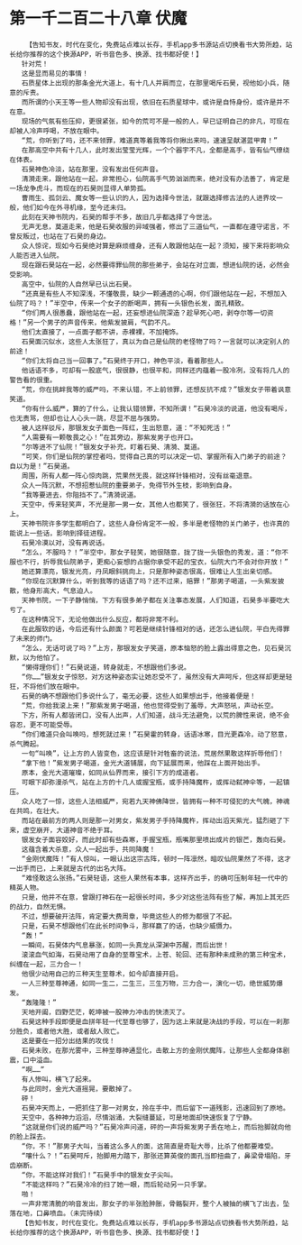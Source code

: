 # 第一千二百二十八章 伏魔
        【告知书友，时代在变化，免费站点难以长存，手机app多书源站点切换看书大势所趋，站长给你推荐的这个换源APP，听书音色多、换源、找书都好使！】
       针对荒！
       这是显而易见的事情！
       石质星体上出现的那条金光大道上，有十几人并肩而立，在那里喝斥石昊，视他如小兵，随意的斥责。
       而所谓的小天王等一些人物却没有出现，依旧在石质星球中，或许是自恃身份，或许是并不在意。
       现场的气氛有些压抑，更很紧张，如今的荒可不是一般的人，早已证明自己的非凡，可现在却被人冷声呼喝，不放在眼中。
       “荒，你听到了吗，还不来领罪，难道真等着我等将你揪出来吗，速速呈献湛蓝甲胄！”
       在那高空中共有十几人，此时发出莹莹光辉，一个个器宇不凡，全都是高手，皆有仙气缭绕在体表。
       石昊神色冷淡，站在那里，没有发出任何声音。
       清漪走来，跟他站在一起，非常担心，仙院高手气势汹汹而来，绝对没有办法善了，肯定是一场龙争虎斗，而现在的石昊则显得人单势孤。
       曹雨生、孤剑云、魔女等一些认识的人，因为选择今世法，就跟选择修古法的人进界坟一般，他们如今在外寻机缘，至今还未归。
       此刻在天神书院内，石昊的帮手不多，故旧几乎都选择了今世法。
       无声无息，莫道走来，他是石昊收服的异域强者，修出了三道仙气，一直都在遵守诺言，不曾反叛过，也站在了石昊的身边。
       众人惊诧，现如今石昊绝对算是麻烦缠身，还有人敢跟他站在一起？须知，接下来将影响众人能否进入仙院。
       现在跟石昊站在一起，必然要得罪仙院的那些弟子，会站在对立面，想进仙院的话，必然会受影响。
       高空中，仙院的人自然早已认出石昊。
       “还真是有些人不知深浅，不懂敬畏，缺少一颗通透的心啊，你们跟他站在一起，不想加入仙院了吗？！”半空中，传来一个女子的断喝声，拥有一头银色长发，面孔精致。
       “你们两人很愚蠢，跟他站在一起，还妄想进仙院深造？趁早死心吧，剥夺尔等一切资格！”另一个男子的声音传来，他紫发披肩，气韵不凡。
       他们太直接了，一点面子都不讲，赤裸裸，不加掩饰。
       石昊面沉似水，这些人太张狂了，真以为自己是仙院的老怪物了吗？一言就可以决定别人的前途！
       “你们太将自己当一回事了。”石昊终于开口，神色平淡，看着那些人。
       他话语不多，可却有一股底气，很很静，也很平和，同样还内蕴着一股冷冽，没有将几人的警告看的很重。
       “荒，你在挑衅我等的威严吗，不来认错，不上前领罪，还想反抗不成？”银发女子带着讽意笑道。
       “你有什么威严，算的了什么，让我认错领罪，不知所谓！”石昊冷淡的说道，他没有喝斥，也无责骂，但却也让人心头一跳，尽显不屈与强势。
       被人这样驳斥，那银发女子面色一阵红，生出怒意，道：“不知死活！”
       “人需要有一颗敬畏之心！”在其旁边，那紫发男子也开口。
       “尔等进不了仙院！”银发女子补充，盯着石昊、清漪、莫道。
       “可笑，你们是仙院的掌控者吗，觉得自己真的可以决定一切、掌握所有入门弟子的前途？自以为是！”石昊道。
       周围，所有人都一阵心惊肉跳，荒果然无畏，就这样针锋相对，没有丝毫退意。
       众人一阵沉默，不想招惹仙院的重要弟子，免得节外生枝，影响到自身。
       “我等要进去，你阻挡不了。”清漪说道。
       天空中，传来轻笑声，不光是那一男一女，其他人也都笑了，很张狂，不将清漪的话放在心上。
       天神书院许多学生都明白了，这些人身份肯定不一般，多半是老怪物的关门弟子，也许真的能说上一些话，影响到择徒进程。
       石昊冷漠以对，没有再说话。
       “怎么，不服吗？！”半空中，那女子轻笑，她很随意，拢了拢一头银色的秀发，道：“你不服也不行，折辱我仙院弟子，更痴心妄想的占据你承受不起的宝衣，仙院大门不会对你开放！”
       她还算漂亮，银发光亮，丹凤眼斜挑向上，只是那种姿态很高，很难让人生出亲切感。
       “你现在沉默算什么，听到我等的话语了吗？还不过来，赔罪！”那男子喝道，一头紫发披散，他身形高大，气息迫人。
       天神书院，一下子静悄悄，下方有很多弟子都在关注事态发展，人们知道，石昊多半要吃大亏了。
       在这种情况下，无论他做出什么反应，都将非常不利。
       在此服软的话，今后还有什么颜面？可若是继续针锋相对的话，还怎么进仙院，平白先得罪了未来的师门。
       “怎么，无话可说了吗？”上方，那银发女子笑道，原本恼怒的脸上露出得意之色，见石昊沉默，以为他怕了。
       “懒得理你们！”石昊说道，转身就走，不想跟他们多说。
       “你……”银发女子惊怒，对方这种姿态实让她忍受不了，虽然没有大声呵斥，但这样却更是轻狂，不将他们放在眼中。
       石昊的确不想跟他们多说什么了，毫无必要，这些人如果想出手，他接着便是！
       “荒，你给我滚上来！”那紫发男子喝道，他也觉得受到了羞辱，大声怒吼，声动长空。
       下方，所有人都皆闭口，没有人出声，人们知道，战斗无法避免，以荒的脾性来说，绝不会容忍，更不可能受辱。
       “你们难道只会叫唤吗，想死就过来！”石昊霍的转身，话语冰寒，目光更森冷，动了怒意，杀气腾起。
       一句“叫唤”，让上方的人皆变色，这应该是针对牲畜的说法，荒居然果敢这样折辱他们！
       “拿下他！”紫发男子喝道，金光大道铺展，向下延展而来，他踩在上面开始出手。
       原本，金光大道璀璨，如同从仙界而来，接引下方的成道者。
       可眼下却弥漫杀气，站在上方的十几人或握宝瓶，或手持降魔杵，或挥动弑神伞等，一起镇压。
       众人吃了一惊，这些人法相威严，宛若九天神佛降世，皆拥有一种不可侵犯的大气魄，神魂在共鸣，在壮大。
       而站在最前方的两人则是那一对男女，紫发男子手持降魔杵，挥动出滔天紫光，猛烈砸了下来，虚空崩开，大道神音不绝于耳。
       银发女子面容姣好，而此时却有些森寒，手握宝瓶，瓶嘴那里喷出成片的银芒，轰向石昊。
       这蕴含着大杀意，众人一起出手，共同降魔！
       “金刚伏魔阵！”有人惊叫，一眼认出这宗古阵，顿时一阵凛然，暗叹仙院果然了不得，这才一出手而已，上来就是古代的出名大阵。
       “难怪敢这么张扬。”石昊轻语，这些人果然有本事，这样齐出手，的确可压制年轻一代中的精英人物。
       只是，他并不在意，曾跟打神石在一起很长时间，多少对这些法阵有些了解，再加上其无匹的战力，自然无惧。
       不过，想要破开法阵，肯定要大费周章，毕竟这些人的修为都很了不起。
       只是，石昊不想跟他们在此长时间争斗，那样赢了的话，也缺少威慑力。
       “轰！”
       一瞬间，石昊体内气息暴涨，如同一头真龙从深渊中苏醒，而后出世！
       滚滚血气如海，石昊动用了自身的至尊宝术，上苍、轮回、还有那种未成熟的第三种宝术，纠缠在一起，三力合一！
       他很少动用自己的三种天生至尊术，如今却直接开启。
       一人三种至尊神通，如同一生二，二生三，三生万物，三力合一，演化一切，绝世威势爆发。
       “轰隆隆！”
       天地开阖，四野茫茫，乾坤被一股神力冲击的快溃灭了。
       石昊这种手段即便是血拼年轻一代至尊也够了，因为这上来就是决战的手段，可以在一刹那分胜负，或者他大胜，或者敌人败亡。
       这是要在一招分出结果的攻伐！
       石昊未败，在那光雾中，三种至尊神通显化，击散上方的金刚伏魔阵，让那些人全都身体剧震，口中溢血。
       “啊……”
       有人惨叫，横飞了起来。
       与此同时，金光大道摇晃，要散掉了。
       砰！
       石昊冲天而上，一把抓住了那一对男女，拎在手中，而后留下一道残影，迅速回到了原地。
       天空中，各种神力滔滔，尽情汹涌，大裂缝蔓延，可是地面却快速恢复了宁静。
       “这就是你们说的威严吗？”石昊冷声问道，砰的一声将紫发男子丢在地上，而后抬脚就向他的脸上踩去。
       “你，不！”那男子大叫，当着这么多人的面，这简直是奇耻大辱，比杀了他都要难受。
       “嚷什么？！”石昊呵斥，抬脚用力踏下，那张还算英俊的面孔当即扭曲了，鼻梁骨塌陷，牙齿崩断。
       “你，不能这样对我们！”石昊手中的银发女子尖叫。
       “不能这样吗？”石昊冷冷的扫了她一眼，而后轮动另一只手掌。
       啪！
       一声非常清脆的响音发出，那女子的半张脸肿胀，骨骼裂开，整个人被抽的横飞了出去，坠落在地，口鼻喷血。（未完待续）
       【告知书友，时代在变化，免费站点难以长存，手机app多书源站点切换看书大势所趋，站长给你推荐的这个换源APP，听书音色多、换源、找书都好使！】